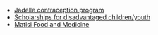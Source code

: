 - [Jadelle contraception program](../campaigns/jadelle-family-planning-program/)
- [Scholarships for disadvantaged children/youth](../campaigns/scholarship-program/)
- [Matisi Food and Medicine](../campaigns/matisi-food-medicine/)